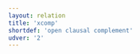 ```yaml
---
layout: relation
title: 'xcomp'
shortdef: 'open clausal complement'
udver: '2'
---
```

<!-- Interlanguage links updated Út zář 29 18:41:37 CEST 2020 -->
